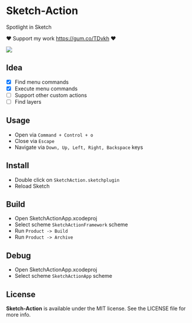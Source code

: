 Sketch-Action
==
Spotlight in Sketch

❤️ Support my work https://gum.co/TDvkh ❤️

![](Screenshots/sketch-action.gif)

## Idea

- [x] Find menu commands
- [x] Execute menu commands
- [ ] Support other custom actions
- [ ] Find layers

## Usage

- Open via `Command + Control + o`
- Close via `Escape`
- Navigate via `Down, Up, Left, Right, Backspace` keys

## Install

- Double click on `SketchAction.sketchplugin`
- Reload Sketch

## Build

- Open SketchActionApp.xcodeproj
- Select scheme `SketchActionFramework` scheme
- Run `Product -> Build`
- Run `Product -> Archive`

## Debug

- Open SketchActionApp.xcodeproj
- Select scheme `SketchActionApp` scheme

## License

**Sketch-Action** is available under the MIT license. See the LICENSE file for more info.
